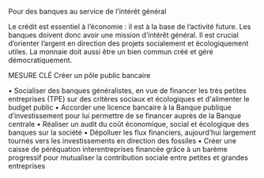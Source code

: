 Pour des banques au service de l’intérêt général

Le crédit est essentiel à l’économie : il est à la base de l’activité future. Les banques doivent donc avoir une mission d’intérêt général. Il est crucial d’orienter l’argent en direction des projets socialement et écologiquement utiles. La monnaie doit aussi être un bien commun créé et géré démocratiquement.

MESURE CLÉ
Créer un pôle public bancaire

• Socialiser des banques généralistes, en vue de financer les très petites entreprises (TPE) sur des critères sociaux et écologiques et d'alimenter le budget public
• Accorder une licence bancaire à la Banque publique d’investissement pour lui permettre de se financer auprès de la Banque centrale
• Réaliser un audit du coût économique, social et écologique des banques sur la société
• Dépolluer les flux financiers, aujourd’hui largement tournés vers les investissements en direction des fossiles
• Créer une caisse de péréquation interentreprises financée grâce à un barème progressif pour mutualiser la contribution sociale entre petites et grandes entreprises